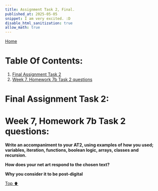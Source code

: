 ```yaml
---
title: Assignment Task 2, Final.
published_at: 2025-05-05
snippet: I am very excited. :D
disable_html_sanitization: true
allow_math: true
---
```


[Home](https://cclanchublo6.deno.dev/)

# Table Of Contents:

1. [Final Assignment Task 2](#final-assignment-task-2)
2. [Week 7, Homework 7b Task 2 questions](#week-7-homework-7b-task-2-questions)

# Final Assignment Task 2:

# Week 7, Homework 7b Task 2 questions:

**Write an accompaniment to your AT2, using examples of how you used; variables, iteration, functions, boolean logic, arrays, classes and recursion.**

**How does your net art respond to the chosen text?**

**Why you consider it to be post-digital**

[Top ⬆︎](#)

[^1]: Update its the 17th April 2025 Lanchu here, I am very tired. The sem broke me, before I broke it.
[^2]: A pig would eat a human if given the chance. And dolphins have pretty privilege.
